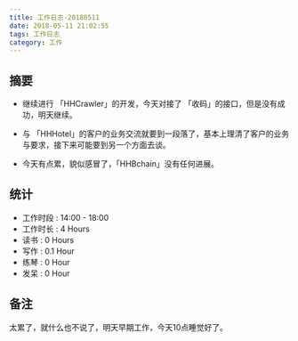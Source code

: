 ```yaml
---
title: 工作日志-20180511
date: 2018-05-11 21:02:55
tags: 工作日志
category: 工作
---
```


## 摘要

* 继续进行 「HHCrawler」的开发，今天对接了 「收码」的接口，但是没有成功，明天继续。

* 与 「HHHotel」的客户的业务交流就要到一段落了，基本上理清了客户的业务与要求，接下来可能要到另一个方面去谈。

* 今天有点累，貌似感冒了，「HHBchain」没有任何进展。

## 统计

* 工作时段 : 14:00 - 18:00
* 工作时长 : 4 Hours
* 读书 : 0 Hours
* 写作 : 0.1 Hour
* 练琴 : 0 Hour
* 发呆 : 0 Hour


## 备注

太累了，就什么也不说了，明天早期工作，今天10点睡觉好了。